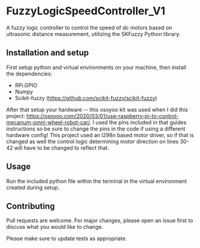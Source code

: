 # FuzzyLogicSpeedController_V1
A fuzzy logic controller to control the speed of dc motors based on ultrasonic distance measurement, utilizing the SKFuzzy Python library. 

## Installation and setup

First setup python and virtual environments on your machine, then install the dependencies:

* RPi.GPIO
* Numpy
* Scikit-fuzzy (https://github.com/scikit-fuzzy/scikit-fuzzy)

After that setup your hardware -- this osoyoo kit was used when I did this project: https://osoyoo.com/2020/03/01/use-raspberry-pi-to-control-mecanum-omni-wheel-robot-car/. I used the pins included in that guides instructions so be sure to change the pins in the code if using a different hardware config! This project used an l298n based motor driver, so if that is changed as well the control logic determining motor direction on lines 30-42 will have to be changed to reflect that.

## Usage

Run the included python file within the terminal in the virtual environment created during setup.


## Contributing

Pull requests are welcome. For major changes, please open an issue first
to discuss what you would like to change.

Please make sure to update tests as appropriate.

